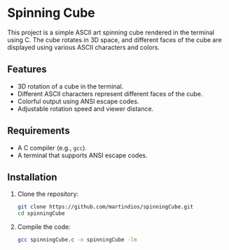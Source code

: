 # Spinning Cube

This project is a simple ASCII art spinning cube rendered in the terminal using C. The cube rotates in 3D space, and different faces of the cube are displayed using various ASCII characters and colors.

## Features

- 3D rotation of a cube in the terminal.
- Different ASCII characters represent different faces of the cube.
- Colorful output using ANSI escape codes.
- Adjustable rotation speed and viewer distance.

## Requirements

- A C compiler (e.g., `gcc`).
- A terminal that supports ANSI escape codes.

## Installation

1. Clone the repository:

   ```bash
   git clone https://github.com/martindios/spinningCube.git
   cd spinningCube

2. Compile the code:
   
   ```bash
   gcc spinningCube.c -o spinningCube -lm
